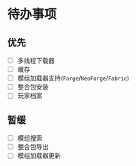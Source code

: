 # 待办事项

## 优先

- [ ] 多线程下载器
- [ ] 缓存
- [ ] 模组加载器支持(`Forge`/`NeoForge`/`Fabric`)
- [ ] 整合包安装
- [ ] 玩家档案

## 暂缓

- [ ] 模组搜索
- [ ] 整合包导出
- [ ] 模组加载器更新
